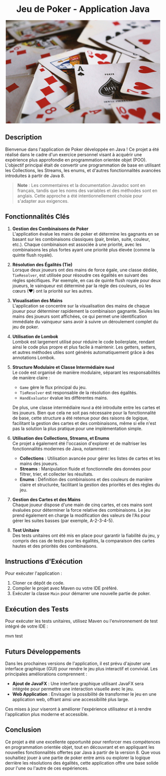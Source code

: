 <div style="text-align: center;">
  <h1>Jeu de Poker - Application Java</h1>
  <img src="images/poker.jpg" width="500" alt="Poker Logo"/>
</div>


## Description

Bienvenue dans l'application de Poker développée en Java ! Ce projet a été réalisé dans le cadre d'un exercice personnel visant à acquérir une expérience plus approfondie en programmation orientée objet (POO). L'objectif principal était de convertir une programmation de base en utilisant les Collections, les Streams, les enums, et d'autres fonctionnalités avancées introduites à partir de Java 8.

> **Note** : Les commentaires et la documentation Javadoc sont en français, tandis que les noms des variables et des méthodes sont en anglais. Cette approche a été intentionnellement choisie pour s'adapter aux exigences.

## Fonctionnalités Clés

1. **Gestion des Combinaisons de Poker**  
   L'application évalue les mains de poker et détermine les gagnants en se basant sur les combinaisons classiques (pair, brelan, suite, couleur, etc.). Chaque combinaison est associée à une priorité, avec les combinaisons les plus fortes ayant une priorité plus élevée (comme la quinte flush royale).

2. **Résolution des Égalités (Tie)**  
   Lorsque deux joueurs ont des mains de force égale, une classe dédiée, `TieResolver`, est utilisée pour résoudre ces égalités en suivant des règles spécifiques. Par exemple, en cas de quinte flush royale pour deux joueurs, le vainqueur est déterminé par la règle des couleurs, où les cœurs (♥) ont la priorité sur les autres.

3. **Visualisation des Mains**  
   L'application se concentre sur la visualisation des mains de chaque joueur pour déterminer rapidement la combinaison gagnante. Seules les mains des joueurs sont affichées, ce qui permet une identification immédiate du vainqueur sans avoir à suivre un déroulement complet du jeu de poker.

4. **Utilisation de Lombok**  
   Lombok est largement utilisé pour réduire le code boilerplate, rendant ainsi le code plus propre et plus facile à maintenir. Les getters, setters, et autres méthodes utiles sont générés automatiquement grâce à des annotations Lombok.

5. **Structure Modulaire et Classe Intermédiaire `Hand`**  
   Le code est organisé de manière modulaire, séparant les responsabilités de manière claire :
    - `Game` gère le flux principal du jeu.
    - `TieResolver` est responsable de la résolution des égalités.
    - `HandEvaluator` évalue les différentes mains.

   De plus, une classe intermédiaire `Hand` a été introduite entre les cartes et les joueurs. Bien que cela ne soit pas nécessaire pour la fonctionnalité de base, cette structure a été retenue pour des raisons de logique, facilitant la gestion des cartes et des combinaisons, même si elle n'est pas la solution la plus pratique pour une implémentation simple.

6. **Utilisation des Collections, Streams, et Enums**  
   Ce projet a également été l'occasion d'explorer et de maîtriser les fonctionnalités modernes de Java, notamment :
    - **Collections** : Utilisation avancée pour gérer les listes de cartes et les mains des joueurs.
    - **Streams** : Manipulation fluide et fonctionnelle des données pour filtrer, trier, et collecter les résultats.
    - **Enums** : Définition des combinaisons et des couleurs de manière claire et structurée, facilitant la gestion des priorités et des règles du jeu.

7. **Gestion des Cartes et des Mains**  
   Chaque joueur dispose d'une main de cinq cartes, et ces mains sont évaluées pour déterminer la force relative des combinaisons. Le jeu prend également en charge la modification des valeurs de l'As pour gérer les suites basses (par exemple, A-2-3-4-5).

8. **Test Unitaire**  
   Des tests unitaires ont été mis en place pour garantir la fiabilité du jeu, y compris des cas de tests pour les égalités, la comparaison des cartes hautes et des priorités des combinaisons.

## Instructions d'Exécution

Pour exécuter l'application :

1. Cloner ce dépôt de code.
2. Compiler le projet avec Maven ou votre IDE préféré.
3. Exécuter la classe `Main` pour démarrer une nouvelle partie de poker.

## Exécution des Tests

Pour exécuter les tests unitaires, utilisez Maven ou l'environnement de test intégré de votre IDE :

mvn test

## Futurs Développements

Dans les prochaines versions de l'application, il est prévu d'ajouter une interface graphique (GUI) pour rendre le jeu plus interactif et convivial. Les principales améliorations comprennent :

- **Ajout de JavaFX** : Une interface graphique utilisant JavaFX sera intégrée pour permettre une interaction visuelle avec le jeu.
- **Web Application** : Envisager la possibilité de transformer le jeu en une application web, offrant ainsi une accessibilité plus large.

Ces mises à jour viseront à améliorer l'expérience utilisateur et à rendre l'application plus moderne et accessible.

## Conclusion

Ce projet a été une excellente opportunité pour renforcer mes compétences en programmation orientée objet, tout en découvrant et en appliquant les nouvelles fonctionnalités offertes par Java à partir de la version 8. Que vous souhaitiez jouer à une partie de poker entre amis ou explorer la logique derrière les résolutions des égalités, cette application offre une base solide pour l'une ou l'autre de ces expériences.